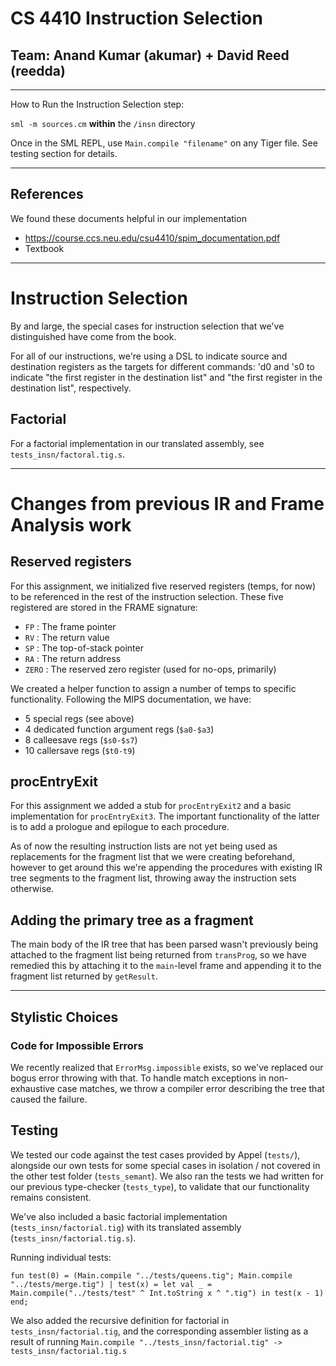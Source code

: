 # CS 4410 Instruction Selection
## Team: Anand Kumar (akumar) + David Reed (reedda)

---
How to Run the Instruction Selection step:

`sml -m sources.cm` **within** the `/insn` directory

Once in the SML REPL, use `Main.compile "filename"` on any Tiger file. See testing section for details.

---

## References

We found these documents helpful in our implementation
* https://course.ccs.neu.edu/csu4410/spim_documentation.pdf
* Textbook

---

# Instruction Selection

By and large, the special cases for instruction selection that we've distinguished
have come from the book.

For all of our instructions, we're using a DSL to indicate source and destination
registers as the targets for different commands: 'd0 and 's0 to indicate "the
first register in the destination list" and "the first register in the destination
list", respectively.

## Factorial

For a factorial implementation in our translated assembly, see
`tests_insn/factoral.tig.s`.

---

# Changes from previous IR and Frame Analysis work

## Reserved registers

For this assignment, we initialized five reserved registers (temps, for now)
to be referenced in the rest of the instruction selection. These five registered
are stored in the FRAME signature:

  - `FP` : The frame pointer
  - `RV` : The return value
  - `SP` : The top-of-stack pointer
  - `RA` : The return address
  - `ZERO` : The reserved zero register (used for no-ops, primarily)

We created a helper function to assign a number of temps to specific functionality. Following the MIPS documentation, we have:

  - 5 special regs (see above)
  - 4 dedicated function argument regs (`$a0-$a3`)
  - 8 calleesave regs (`$s0-$s7`)
  - 10 callersave regs (`$t0-t9`)

## procEntryExit

For this assignment we added a stub for `procEntryExit2` and a basic implementation
for `procEntryExit3`. The important functionality of the latter is to add a prologue
and epilogue to each procedure.

As of now the resulting instruction lists are not yet being used as replacements
for the fragment list that we were creating beforehand, however to get around
this we're appending the procedures with existing IR tree segments to the fragment
list, throwing away the instruction sets otherwise.

## Adding the primary tree as a fragment

The main body of the IR tree that has been parsed wasn't previously being
attached to the fragment list being returned from `transProg`, so we have
remedied this by attaching it to the `main`-level frame and appending it to
the fragment list returned by `getResult`.

---

## Stylistic Choices

### Code for Impossible Errors

We recently realized that `ErrorMsg.impossible` exists, so we've replaced our bogus error
throwing with that. To handle match exceptions in non-exhaustive case matches, we throw a compiler error describing the tree that caused the failure.

## Testing

We tested our code against the test cases provided by Appel (`tests/`), alongside
our own tests for some special cases in isolation / not covered in the other test
folder (`tests_semant`).  We also ran the tests we had written for our previous
type-checker (`tests_type`), to validate that our functionality remains consistent.

We've also included a basic factorial implementation (`tests_insn/factorial.tig`)
with its translated assembly (`tests_insn/factorial.tig.s`).

Running individual tests:

```
fun test(0) = (Main.compile "../tests/queens.tig"; Main.compile "../tests/merge.tig") | test(x) = let val _ = Main.compile("../tests/test" ^ Int.toString x ^ ".tig") in test(x - 1) end;
```

We also added the recursive definition for factorial in `tests_insn/factorial.tig`, and the corresponding assembler listing as a result of running `Main.compile "../tests_insn/factorial.tig" -> tests_insn/factorial.tig.s`
